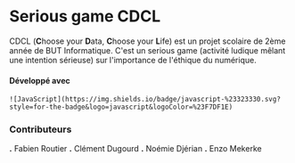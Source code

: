 # Serious game CDCL 

CDCL (**C**hoose your **D**ata, **C**hoose your **L**ife) est un projet scolaire de 2ème année de BUT Informatique. C'est un serious game (activité ludique mêlant une intention sérieuse) sur l'importance de l'éthique du numérique.   

#### Développé avec

`![JavaScript](https://img.shields.io/badge/javascript-%23323330.svg?style=for-the-badge&logo=javascript&logoColor=%23F7DF1E)`



### Contributeurs
**.** Fabien Routier
**.** Clément Dugourd
**.** Noémie Djérian
**.** Enzo Mekerke
